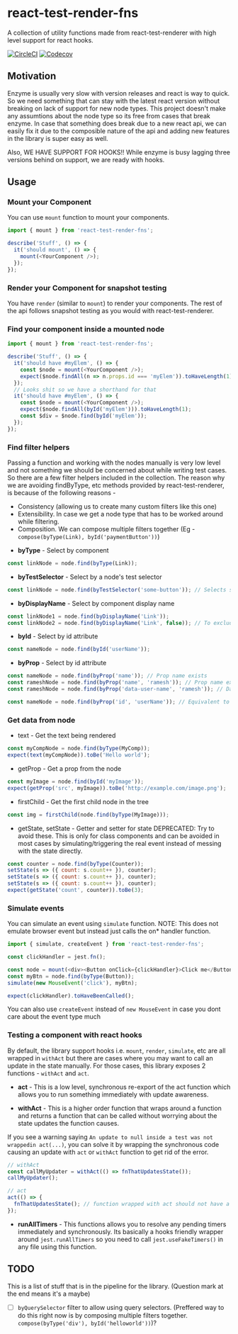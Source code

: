 # react-test-render-fns
A collection of utility functions made from react-test-renderer with high level support for react hooks.

[![CircleCI](https://img.shields.io/circleci/project/github/phenax/react-test-render-fns/master.svg?style=for-the-badge)](https://circleci.com/gh/phenax/react-test-render-fns)
[![Codecov](https://img.shields.io/codecov/c/github/phenax/react-test-render-fns.svg?style=for-the-badge)](https://codecov.io/gh/phenax/react-test-render-fns)


## Motivation
Enzyme is usually very slow with version releases and react is way to quick. So we need something that can stay with the latest react version without breaking on lack of support for new node types. This project doesn't make any assumtions about the node type so its free from cases that break enzyme. In case that something does break due to a new react api, we can easily fix it due to the composible nature of the api and adding new features in the library is super easy as well.

Also, WE HAVE SUPPORT FOR HOOKS!! While enzyme is busy lagging three versions behind on support, we are ready with hooks.


## Usage

### Mount your Component
You can use `mount` function to mount your components.
```js
import { mount } from 'react-test-render-fns';

describe('Stuff', () => {
  it('should mount', () => {
    mount(<YourComponent />);
  });
});
```


### Render your Component for snapshot testing
You have `render` (similar to `mount`) to render your components. The rest of the api follows snapshot testing as you would with react-test-renderer.


### Find your component inside a mounted node

```js
import { mount } from 'react-test-render-fns';

describe('Stuff', () => {
  it('should have #myElem', () => {
    const $node = mount(<YourComponent />);
    expect($node.findAll(n => n.props.id === 'myElem')).toHaveLength(1);
  });
  // Looks shit so we have a shorthand for that
  it('should have #myElem', () => {
    const $node = mount(<YourComponent />);
    expect($node.findAll(byId('myElem'))).toHaveLength(1);
    const $div = $node.find(byId('myElem'));
  });
});
```


### Find filter helpers
Passing a function and working with the nodes manually is very low level and not something we should be concerned about while writing test cases. So there are a few filter helpers included in the collection. The reason why we are avoiding findByType, etc methods provided by react-test-renderer, is because of the following reasons -
- Consistency (allowing us to create many custom filters like this one)
- Extensibility. In case we get a node type that has to be worked around while filtering.
- Composition. We can compose multiple filters together (Eg - `compose(byType(Link), byId('paymentButton'))`)

* **byType** - Select by component
```js
const linkNode = node.find(byType(Link));
```

* **byTestSelector** - Select by a node's test selector
```js
const linkNode = node.find(byTestSelector('some-button')); // Selects stuff like <div data-test-selector="some-button" />
```

* **byDisplayName** - Select by component display name
```js
const linkNode1 = node.find(byDisplayName('Link'));
const linkNode2 = node.find(byDisplayName('Link', false)); // To exclude matching function names
```

* **byId** - Select by id attribute
```js
const nameNode = node.find(byId('userName'));
```

* **byProp** - Select by id attribute
```js
const nameNode = node.find(byProp('name')); // Prop name exists
const rameshNode = node.find(byProp('name', 'ramesh')); // Prop name exists and name === 'ramesh'
const rameshNode = node.find(byProp('data-user-name', 'ramesh')); // Data attributes

const nameNode = node.find(byProp('id', 'userName')); // Equivalent to byId('userName')
```


### Get data from node

* text - Get the text being rendered
```js
const myCompNode = node.find(byType(MyComp));
expect(text(myCompNode)).toBe('Hello world');
```

* getProp - Get a prop from the node
```js
const myImage = node.find(byId('myImage'));
expect(getProp('src', myImage)).toBe('http://example.com/image.png');
```

* firstChild - Get the first child node in the tree
```js
const img = firstChild(node.find(byType(MyImage)));
```

* getState, setState - Getter and setter for state
DEPRECATED: Try to avoid these. This is only for class components and can be avoided in most cases by simulating/triggering the real event instead of messing with the state directly.
```js
const counter = node.find(byType(Counter));
setState(s => ({ count: s.count++ }), counter);
setState(s => ({ count: s.count++ }), counter);
setState(s => ({ count: s.count++ }), counter);
expect(getState('count', counter)).toBe(3);
```


### Simulate events
You can simulate an event using `simulate` function.
NOTE: This does not emulate browser event but instead just calls the on* handler function.

```js
import { simulate, createEvent } from 'react-test-render-fns';

const clickHandler = jest.fn();

const node = mount(<div><Button onClick={clickHandler}>Click me</Button></div>);
const myBtn = node.find(byType(Button));
simulate(new MouseEvent('click'), myBtn);

expect(clickHandler).toHaveBeenCalled();
```
You can also use `createEvent` instead of `new MouseEvent` in case you dont care about the event type much


### Testing a component with react hooks
By default, the library support hooks i.e. `mount`, `render`, `simulate`, etc are all wrapped in `withAct` but there are cases where you may want to call an update in the state manually. For those cases, this library exposes 2 functions - `withAct` and `act`.

* **act** - This is a low level, synchronous re-export of the act function which allows you to run something immediately with update awareness.

* **withAct** - This is a higher order function that wraps around a function and returns a function that can be called without worrying about the state updates the function causes.

If you see a warning saying `An update to null inside a test was not wrappedin act(...)`, you can solve it by wrapping the synchronous code causing an update with `act` or `withAct` function to get rid of the error.

```js
// withAct
const callMyUpdater = withAct(() => fnThatUpdatesState());
callMyUpdater();

// act
act(() => {
  fnThatUpdatesState(); // function wrapped with act should not have a return value
});
```

* **runAllTimers** - This functions allows you to resolve any pending timers immediately and synchronously. Its basically a hooks friendly wrapper around `jest.runAllTimers` so you need to call `jest.useFakeTimers()` in any file using this function.


## TODO
This is a list of stuff that is in the pipeline for the library. (Question mark at the end means it's a maybe)

- [ ] `byQuerySelector` filter to allow using query selectors. (Preffered way to do this right now is by composing multiple filters together. `compose(byType('div'), byId('helloworld'))`)?

